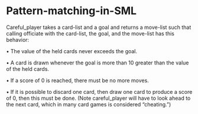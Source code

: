 # Pattern-matching-in-SML

Careful_player takes a card-list and a goal and returns a move-list such that calling officiate with the card-list, the goal, and the move-list has this behavior: 

• The value of the held cards never exceeds the goal. 

• A card is drawn whenever the goal is more than 10 greater than the value of the held cards. 

• If a score of 0 is reached, there must be no more moves. 

• If it is possible to discard one card, then draw one card to produce a score of 0, then this must be done. (Note careful_player will have to look ahead to the next card, which in many card games is considered “cheating.”)
